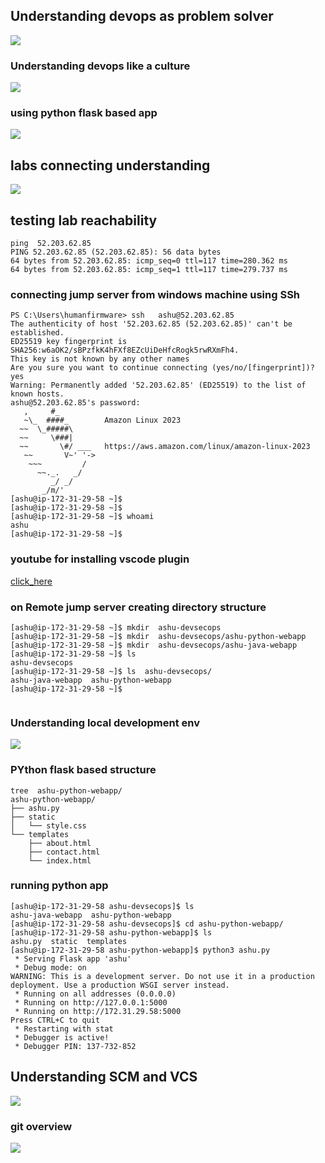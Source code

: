 ## Understanding devops as problem solver 

<img src="dev1.png">

### Understanding devops like a culture 

<img src="dev2.png">

### using python flask based app 

<img src="dev3.png">

## labs connecting understanding 

<img src="labs1.png">


## testing lab reachability 

```
ping  52.203.62.85
PING 52.203.62.85 (52.203.62.85): 56 data bytes
64 bytes from 52.203.62.85: icmp_seq=0 ttl=117 time=280.362 ms
64 bytes from 52.203.62.85: icmp_seq=1 ttl=117 time=279.737 ms
```

### connecting jump server from windows machine using SSh 

```
PS C:\Users\humanfirmware> ssh   ashu@52.203.62.85
The authenticity of host '52.203.62.85 (52.203.62.85)' can't be established.
ED25519 key fingerprint is SHA256:w6aOK2/sBPzfkK4hFXf8EZcUiDeHfcRogk5rwRXmFh4.
This key is not known by any other names
Are you sure you want to continue connecting (yes/no/[fingerprint])? yes
Warning: Permanently added '52.203.62.85' (ED25519) to the list of known hosts.
ashu@52.203.62.85's password:
   ,     #_
   ~\_  ####_        Amazon Linux 2023
  ~~  \_#####\
  ~~     \###|
  ~~       \#/ ___   https://aws.amazon.com/linux/amazon-linux-2023
   ~~       V~' '->
    ~~~         /
      ~~._.   _/
         _/ _/
       _/m/'
[ashu@ip-172-31-29-58 ~]$
[ashu@ip-172-31-29-58 ~]$
[ashu@ip-172-31-29-58 ~]$ whoami
ashu
[ashu@ip-172-31-29-58 ~]$

```


### youtube for installing vscode plugin 

[click_here](https://www.youtube.com/watch?v=2M_50-VAUJA)


### on Remote jump server creating directory structure 

```
[ashu@ip-172-31-29-58 ~]$ mkdir  ashu-devsecops 
[ashu@ip-172-31-29-58 ~]$ mkdir  ashu-devsecops/ashu-python-webapp
[ashu@ip-172-31-29-58 ~]$ mkdir  ashu-devsecops/ashu-java-webapp
[ashu@ip-172-31-29-58 ~]$ ls
ashu-devsecops
[ashu@ip-172-31-29-58 ~]$ ls  ashu-devsecops/
ashu-java-webapp  ashu-python-webapp
[ashu@ip-172-31-29-58 ~]$ 


```

### Understanding local development env 

<img src="devp1.png">

### PYthon flask based structure 

```
tree  ashu-python-webapp/
ashu-python-webapp/
├── ashu.py
├── static
│   └── style.css
└── templates
    ├── about.html
    ├── contact.html
    └── index.html

```

### running python app 

```
[ashu@ip-172-31-29-58 ashu-devsecops]$ ls
ashu-java-webapp  ashu-python-webapp
[ashu@ip-172-31-29-58 ashu-devsecops]$ cd ashu-python-webapp/
[ashu@ip-172-31-29-58 ashu-python-webapp]$ ls
ashu.py  static  templates
[ashu@ip-172-31-29-58 ashu-python-webapp]$ python3 ashu.py 
 * Serving Flask app 'ashu'
 * Debug mode: on
WARNING: This is a development server. Do not use it in a production deployment. Use a production WSGI server instead.
 * Running on all addresses (0.0.0.0)
 * Running on http://127.0.0.1:5000
 * Running on http://172.31.29.58:5000
Press CTRL+C to quit
 * Restarting with stat
 * Debugger is active!
 * Debugger PIN: 137-732-852

```

## Understanding SCM and VCS 

<img src="svc1.png">

### git overview 

<img src="git1.png">

